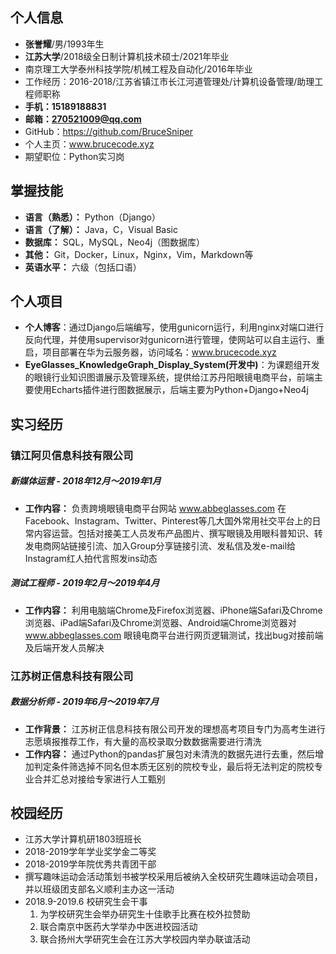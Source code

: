  ## 个人信息


 * **张誉耀**/男/1993年生
 * **江苏大学**/2018级全日制计算机技术硕士/2021年毕业
 * 南京理工大学泰州科技学院/机械工程及自动化/2016年毕业
 * 工作经历：2016-2018/江苏省镇江市长江河道管理处/计算机设备管理/助理工程师职称
 * **手机：15189188831**
 * **邮箱：270521009@qq.com**
 * GitHub：https://github.com/BruceSniper
 * 个人主页：www.brucecode.xyz
 * 期望职位：Python实习岗

 ## 掌握技能
 
 * **语言（熟悉）：** Python（Django）
 * **语言（了解）：** Java，C，Visual Basic
 * **数据库：** SQL，MySQL，Neo4j（图数据库）
 * **其他：** Git，Docker，Linux，Nginx，Vim，Markdown等
 * **英语水平：** 六级（包括口语）

 ## 个人项目
 
 * **个人博客**：通过Django后端编写，使用gunicorn运行，利用nginx对端口进行反向代理，并使用supervisor对gunicorn进行管理，使网站可以自主运行、重启，项目部署在华为云服务器，访问域名：www.brucecode.xyz
 * **EyeGlasses_KnowledgeGraph_Display_System(开发中)**：为课题组开发的眼镜行业知识图谱展示及管理系统，提供给江苏丹阳眼镜电商平台，前端主要使用Echarts插件进行图数据展示，后端主要为Python+Django+Neo4j

## 实习经历

### 镇江阿贝信息科技有限公司
##### 新媒体运营 - 2018年12月～2019年1月
* **工作内容：** 负责跨境眼镜电商平台网站 www.abbeglasses.com 在Facebook、Instagram、Twitter、Pinterest等几大国外常用社交平台上的日常内容运营。包括对接美工人员发布产品图片、撰写眼镜及用眼科普知识、转发电商网站链接引流、加入Group分享链接引流、发私信及发e-mail给Instagram红人拍代言照发ins动态


##### 测试工程师 - 2019年2月～2019年4月
* **工作内容：** 利用电脑端Chrome及Firefox浏览器、iPhone端Safari及Chrome浏览器、iPad端Safari及Chrome浏览器、Android端Chrome浏览器对 www.abbeglasses.com 眼镜电商平台进行网页逻辑测试，找出bug对接前端及后端开发人员解决

### 江苏树正信息科技有限公司
##### 数据分析师 - 2019年6月～2019年7月
* **工作背景：** 江苏树正信息科技有限公司开发的理想高考项目专门为高考生进行志愿填报推荐工作，有大量的高校录取分数数据需要进行清洗
* **工作内容：** 通过Python的pandas扩展包对未清洗的数据先进行去重，然后增加判定条件筛选掉不同名但本质无区别的院校专业，最后将无法判定的院校专业合并汇总对接给专家进行人工甄别

## 校园经历
* 江苏大学计算机研1803班班长
* 2018-2019学年学业奖学金二等奖
* 2018-2019学年院优秀共青团干部
* 撰写趣味运动会活动策划书被学校采用后被纳入全校研究生趣味运动会项目，并以班级团支部名义顺利主办这一活动
* 2018.9-2019.6 校研究生会干事
    1. 为学校研究生会举办研究生十佳歌手比赛在校外拉赞助
    2. 联合南京中医药大学举办中医进校园活动
    3. 联合扬州大学研究生会在江苏大学校园内举办联谊活动
